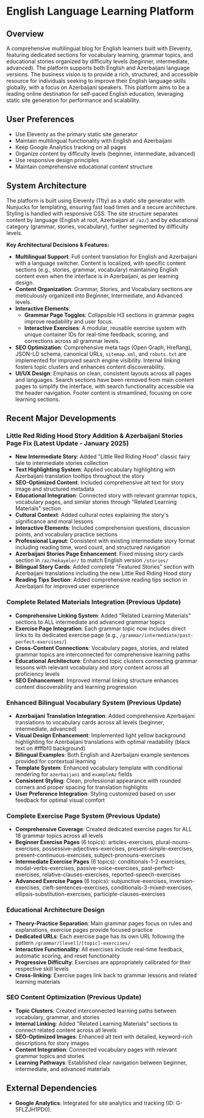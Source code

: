 # English Language Learning Platform

## Overview
A comprehensive multilingual blog for English learners built with Eleventy, featuring dedicated sections for vocabulary learning, grammar topics, and educational stories organized by difficulty levels (beginner, intermediate, advanced). The platform supports both English and Azerbaijani language versions. The business vision is to provide a rich, structured, and accessible resource for individuals seeking to improve their English language skills globally, with a focus on Azerbaijani speakers. This platform aims to be a leading online destination for self-paced English education, leveraging static site generation for performance and scalability.

## User Preferences
- Use Eleventy as the primary static site generator
- Maintain multilingual functionality with English and Azerbaijani
- Keep Google Analytics tracking on all pages
- Organize content by difficulty levels (beginner, intermediate, advanced)
- Use responsive design principles
- Maintain comprehensive educational content structure

## System Architecture
The platform is built using Eleventy (11ty) as a static site generator with Nunjucks for templating, ensuring fast load times and a secure architecture. Styling is handled with responsive CSS. The site structure separates content by language (English at root, Azerbaijani at `/az/`) and by educational category (grammar, stories, vocabulary), further segmented by difficulty levels.

**Key Architectural Decisions & Features:**
- **Multilingual Support**: Full content translation for English and Azerbaijani with a language switcher. Content is localized, with specific content sections (e.g., stories, grammar, vocabulary) maintaining English content even when the interface is in Azerbaijani, as per learning design.
- **Content Organization**: Grammar, Stories, and Vocabulary sections are meticulously organized into Beginner, Intermediate, and Advanced levels.
- **Interactive Elements**:
    - **Grammar Page Toggles**: Collapsible H3 sections in grammar pages improve readability and user focus.
    - **Interactive Exercises**: A modular, reusable exercise system with unique container IDs for real-time feedback, scoring, and corrections across all grammar levels.
- **SEO Optimization**: Comprehensive meta tags (Open Graph, Hreflang), JSON-LD schema, canonical URLs, `sitemap.xml`, and `robots.txt` are implemented for improved search engine visibility. Internal linking fosters topic clusters and enhances content discoverability.
- **UI/UX Design**: Emphasis on clean, consistent layouts across all pages and languages. Search sections have been removed from main content pages to simplify the interface, with search functionality accessible via the header navigation. Footer content is streamlined, focusing on core learning sections.

## Recent Major Developments

### Little Red Riding Hood Story Addition & Azerbaijani Stories Page Fix (Latest Update - January 2025)
- **New Intermediate Story**: Added "Little Red Riding Hood" classic fairy tale to intermediate stories collection
- **Text Highlighting System**: Applied vocabulary highlighting with Azerbaijani translation tooltips throughout the story
- **SEO-Optimized Content**: Included comprehensive alt text for story image and structured metadata
- **Educational Integration**: Connected story with relevant grammar topics, vocabulary pages, and similar stories through "Related Learning Materials" section
- **Cultural Context**: Added cultural notes explaining the story's significance and moral lessons
- **Interactive Elements**: Included comprehension questions, discussion points, and vocabulary practice sections
- **Professional Layout**: Consistent with existing intermediate story format including reading time, word count, and structured navigation
- **Azerbaijani Stories Page Enhancement**: Fixed missing story cards section in `/az/hekayeler/` to match English version `/stories/`
- **Bilingual Story Cards**: Added complete "Featured Stories" section with Azerbaijani translations including the new Little Red Riding Hood story
- **Reading Tips Section**: Added comprehensive reading tips section in Azerbaijani for improved user experience

### Complete Related Materials Integration (Previous Update)
- **Comprehensive Linking System**: Added "Related Learning Materials" sections to ALL intermediate and advanced grammar topics
- **Exercise Page Integration**: Each grammar topic now includes direct links to its dedicated exercise page (e.g., `/grammar/intermediate/past-perfect-exercises/`)
- **Cross-Content Connections**: Vocabulary pages, stories, and related grammar topics are interconnected for comprehensive learning paths
- **Educational Architecture**: Enhanced topic clusters connecting grammar lessons with relevant vocabulary and story content across all proficiency levels
- **SEO Enhancement**: Improved internal linking structure enhances content discoverability and learning progression

### Enhanced Bilingual Vocabulary System (Previous Update)
- **Azerbaijani Translation Integration**: Added comprehensive Azerbaijani translations to vocabulary cards across all levels (beginner, intermediate, advanced)
- **Visual Design Enhancement**: Implemented light yellow background highlighting for Azerbaijani translations with optimal readability (black text on #fffbf0 background)
- **Bilingual Examples**: Both English and Azerbaijani example sentences provided for contextual learning
- **Template System**: Enhanced vocabulary template with conditional rendering for `azerbaijani` and `exampleAz` fields
- **Consistent Styling**: Clean, professional appearance with rounded corners and proper spacing for translation highlights
- **User Preference Integration**: Styling customized based on user feedback for optimal visual comfort

### Complete Exercise Page System (Previous Update)
- **Comprehensive Coverage**: Created dedicated exercise pages for ALL 18 grammar topics across all levels
- **Beginner Exercise Pages** (6 topics): articles-exercises, plural-nouns-exercises, possessive-adjectives-exercises, present-simple-exercises, present-continuous-exercises, subject-pronouns-exercises
- **Intermediate Exercise Pages** (6 topics): conditionals-1-2-exercises, modal-verbs-exercises, passive-voice-exercises, past-perfect-exercises, relative-clauses-exercises, reported-speech-exercises
- **Advanced Exercise Pages** (6 topics): subjunctive-exercises, inversion-exercises, cleft-sentences-exercises, conditionals-3-mixed-exercises, ellipsis-substitution-exercises, participle-clauses-exercises

### Educational Architecture Design
- **Theory-Practice Separation**: Main grammar pages focus on rules and explanations, exercise pages provide focused practice
- **Dedicated URLs**: Each exercise page has its own URL following the pattern `/grammar/[level]/[topic]-exercises/`
- **Interactive Functionality**: All exercises include real-time feedback, automatic scoring, and reset functionality
- **Progressive Difficulty**: Exercises are appropriately calibrated for their respective skill levels
- **Cross-linking**: Exercise pages link back to grammar lessons and related learning materials

### SEO Content Optimization (Previous Update)
- **Topic Clusters**: Created interconnected learning paths between vocabulary, grammar, and stories
- **Internal Linking**: Added "Related Learning Materials" sections to connect related content across all levels
- **SEO-Optimized Images**: Enhanced alt text with detailed, keyword-rich descriptions for story images
- **Content Integration**: Connected vocabulary pages with relevant grammar topics and stories
- **Learning Pathways**: Established clear navigation between beginner, intermediate, and advanced materials

## External Dependencies
- **Google Analytics**: Integrated for site analytics and tracking (ID: G-5FLZJH1PD0).